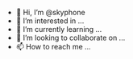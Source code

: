 - 👋 Hi, I’m @skyphone
- 👀 I’m interested in ...
- 🌱 I’m currently learning ...
- 💞️ I’m looking to collaborate on ...
- 📫 How to reach me ...

<!---
skyphone/skyphone is a ✨ special ✨ repository because its `README.md` (this file) appears on your GitHub profile.
You can click the Preview link to take a look at your changes.
--->
